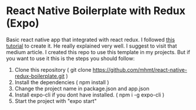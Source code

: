 # React Native Boilerplate with Redux (Expo)
Basic react native app that integrated with react redux. I followed [this tutorial](https://medium.com/mesan-digital/tutorial-react-native-redux-boilerplate-4899f5c4f431)
to create it. He really explained very well. I suggest to visit that medium article. I created this repo to use this template in my projects.
But if you want to use it this is the steps you should follow:

1. Clone this repository ( git clone https://github.com/mhmt/react-native-redux-boilerplate.git )
2. Install the dependencies ( npm install )
3. Change the project name in package.json and app.json
4. Install expo-cli if you dont have installed. ( npm i -g expo-cli )
5. Start the project with "expo start"

